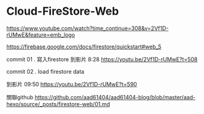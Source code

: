 # Cloud-FireStore-Web


<!-- 關聯至aad61404-blog firestore-web 2020-05-25 -->


https://www.youtube.com/watch?time_continue=308&v=2Vf1D-rUMwE&feature=emb_logo


https://firebase.google.com/docs/firestore/quickstart#web_5


commit 01 . 寫入firestore
到影片 8:28  https://youtu.be/2Vf1D-rUMwE?t=508

commit 02 . load firestore data

到影片 09:50 https://youtu.be/2Vf1D-rUMwE?t=590


關聯github 
https://github.com/aad61404/aad61404-blog/blob/master/aad-hexo/source/_posts/firestore-web/01.md